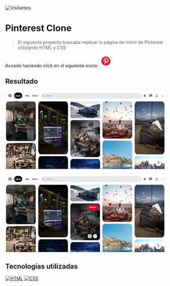 ![Visitantes](https://visitor-badge.glitch.me/badge?page_id=juanma010901.Pinterest_Clone&left_text=Visitantes)

# Pinterest Clone 

> El siguiente proyecto buscaba replicar la página de inicio de Pinterest utilizando HTML y CSS

Accede haciendo click en el siguiente icono:
<a href="https://juanma010901.github.io/Pinterest_Clone/">
  <img src="/Resources/Pinterest_Icon.png" alt="Pinterest_Clone" width=40px height=40px>
</a>

## Resultado

![Result](Resources/Result-1.png)

![Result](Resources/Result-2.png)


## Tecnologías utilizadas

[![HTML](https://img.shields.io/badge/HTML5-E34F26?style=for-the-badge&logo=html5&logoColor=white)](https://html.spec.whatwg.org/multipage/)
[![CSS](https://img.shields.io/badge/CSS3-1572B6?style=for-the-badge&logo=css3&logoColor=white)](https://drafts.csswg.org/)
